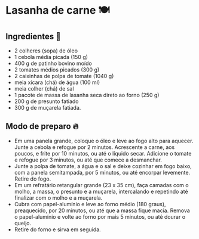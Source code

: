 # Lasanha de carne :plate_with_cutlery:

## Ingredientes :book:

- 2 colheres (sopa) de óleo
- 1 cebola média picada (150 g)
- 400 g de patinho bovino moído
- 2 tomates médios picados (300 g)
- 2 caixinhas de polpa de tomate (1040 g)
- meia xícara (chá) de água (100 ml)
- meia colher (chá) de sal
- 1 pacote de massa de lasanha seca direto ao forno (250 g)
- 200 g de presunto fatiado
- 300 g de muçarela fatiada.

## Modo de preparo :fire:

- Em uma panela grande, coloque o óleo e leve ao fogo alto para aquecer. Junte a cebola e refogue por 2 minutos. Acrescente a carne, aos poucos, e frite por 10 minutos, ou até o líquido secar. Adicione o tomate e refogue por 3 minutos, ou até que comece a desmanchar.
- Junte a polpa de tomate, a água e o sal e deixe cozinhar em fogo baixo, com a panela semitampada, por 5 minutos, ou até encorpar levemente. Retire do fogo.
- Em um refratário retangular grande (23 x 35 cm), faça camadas com o molho, a massa, o presunto e a muçarela, intercalando e repetindo até finalizar com o molho e a muçarela.
- Cubra com papel-alumínio e leve ao forno médio (180 graus), preaquecido, por 20 minutos, ou até que a massa fique macia. Remova o papel-alumínio e volte ao forno por mais 5 minutos, ou até dourar o queijo.
- Retire do forno e sirva em seguida.